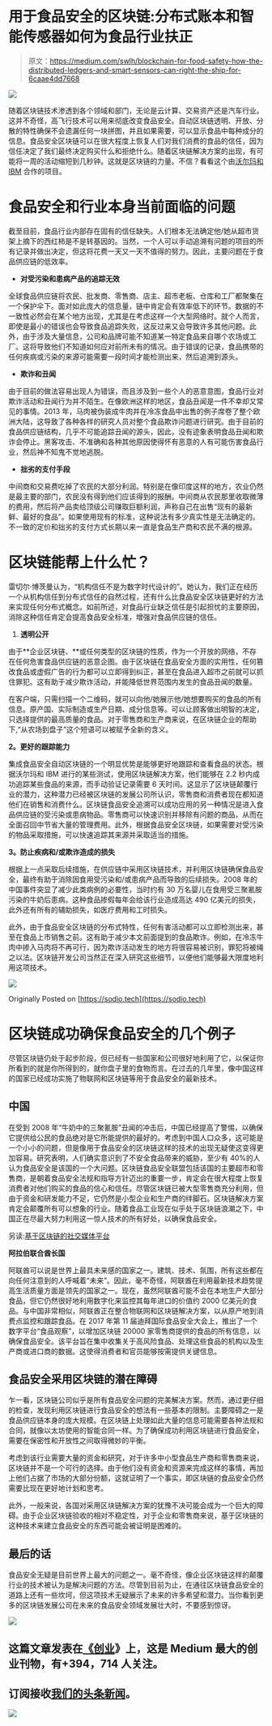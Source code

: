 # 用于食品安全的区块链:分布式账本和智能传感器如何为食品行业扶正

> 原文：<https://medium.com/swlh/blockchain-for-food-safety-how-the-distributed-ledgers-and-smart-sensors-can-right-the-ship-for-6caae4dd7668>

![](img/812d88b5a49a6bb2ba4a33f9721eb08f.png)

随着区块链技术渗透到各个领域和部门，无论是云计算、交易资产还是汽车行业。这并不奇怪，高飞行技术可以用来彻底改变食品安全。自动区块链透明、开放、分散的特性确保不会遗漏任何一块拼图，并且如果需要，可以显示食品中每种成分的信息。食品安全区块链可以在很大程度上恢复人们对我们消费的食品的信任，因为信任决定了我们最终决定购买什么和拒绝什么。随着区块链解决方案的出现，有可能将一周的活动缩短到几秒钟。这就是区块链的力量。不信？看看这个由[沃尔玛和 IBM](https://www.forbes.com/sites/rogeraitken/2017/12/14/ibm-walmart-launching-blockchain-food-safety-alliance-in-china-with-fortune-500s-jd-com/#7b0ba2437d9c) 合作的项目。

# 食品安全和行业本身当前面临的问题

截至目前，食品行业内部存在固有的信任缺失。人们根本无法确定他/她从超市货架上摘下的西红柿是不是转基因的。当然，一个人可以手动追溯有问题的项目的所有记录并做出决定，但这将花费一天又一天不值得的努力。因此，主要问题在于食品供应链的低效率。

*   **对受污染和患病产品的追踪无效**

全球食品供应链将农民、批发商、零售商、店主、超市老板、仓库和工厂都聚集在一个保护伞下。面对如此庞大的信息量，链中肯定会有效率低下的环节。数据的不一致性必然会在某个地方出现，尤其是在考虑这样一个大型网络时。就个人而言，即使是最小的错误也会导致食品追踪失败，这反过来又会导致许多其他问题。此外，由于涉及大量信息，公司和品牌可能不知道某一特定食品来自哪个农场或工厂。这将导致他们不知道如何应对前所未有的情况。由于错误的记录，食品携带的任何疾病或污染的来源可能需要一段时间才能检测出来，然后追溯到源头。

*   **欺诈和丑闻**

由于目前的做法容易出现人为错误，而且涉及到一些个人的恶意意图，食品行业对欺诈活动和丑闻行为并不陌生。在像欧洲这样的地区，食品丑闻是一件不幸却又常见的事情。2013 年，马肉被伪装成牛肉并在冷冻食品中出售的例子席卷了整个欧洲大陆，这导致了各种各样的研究人员对整个食品欺诈问题进行研究。由于目前的食品供应链结构，几乎不可能追踪丑闻的源头，因此，没有迹象表明食品丑闻和欺诈会停止。黑客攻击、不准确和各种其他原因使得怀有恶意的人有可能伤害食品行业，然后神不知鬼不觉地逃脱。

*   **拙劣的支付手段**

中间商和交易费吃掉了农民的大部分利润。特别是在像印度这样的地方，农业仍然是最主要的部门，农民没有得到他们应该得到的报酬。中间商从农民那里收取微薄的费用，然后将产品卖给顶级公司赚取巨额利润，声称自己在出售“现有的最新鲜、最好的食品”。如果使用现有的标准，这种说法有多少真实性是无法确定的。不一致的定价和拙劣的支付方式长期以来一直是食品生产商和农民不满的根源。

# 区块链能帮上什么忙？

雷切尔·博茨曼认为，“机构信任不是为数字时代设计的”。她认为，我们正在经历一个从机构信任到分布式信任的自然过程，还有什么比食品安全区块链更好的方法来实现任何分布式概念。如前所述，对食品行业缺乏信任是引起担忧的主要原因，消除这种信任肯定会提高食品安全标准，增强对食品供应链的信任。

1.  **透明公开**

由于**企业区块链、**或任何类型的区块链的性质，作为一个开放的网络，不存在任何危害食品供应链的恶意企图。由于区块链在食品安全方面的实用性，任何篡改食品或虚假广告的行为都可以立即得到纠正，甚至在食品进入超市之前就可以抓住罪犯。这有助于减少欺诈活动，并能降低世界范围内发生的食品丑闻的数量。

在客户端，只需扫描一个二维码，就可以向他/她展示他/她想要购买的食品的所有信息。原产国、实际制造或生产日期、成分信息等。可以让顾客做出明智的决定，只选择提供的最高质量的食品。对于零售商和生产商来说，在区块链企业的帮助下,“从农场到盘子”这个短语可以被赋予全新的含义。

**2。更好的跟踪能力**

集成食品安全自动区块链的一个明显优势是能够更好地跟踪和查看食品的状态。根据沃尔玛和 IBM 进行的某些测试，使用区块链解决方案，他们能够在 2.2 秒内成功追踪某些食品的来源，而手动验证记录需要 6 天时间。这显示了区块链颠覆行业的潜力，这种潜力已经被区块链的发展公司所认识，零售商和消费者现在都知道他们在销售和消费什么。区块链食品安全追溯可以成功应用的另一种情况是进入食品供应链的受污染或患病物品。零售商可以快速识别并移除有问题的商品，从而在全面召回中节省大量的管理费用。此外，根据食品安全区块链，如果需要对受污染的物品采取措施，可以快速追踪其来源并采取适当的措施。

**3。防止疾病和/或欺诈造成的损失**

根据上一点采取后续措施，在供应链中采用区块链技术，并利用区块链确保食品安全，最终有助于消除因食用受污染和/或患病产品而导致的后续损失。2008 年的中国事件突显了减少此类病例的必要性，当时约有 30 万名婴儿在食用受三聚氰胺污染的牛奶后患病。这种食品掺假每年会给该行业造成高达 490 亿美元的损失，此外还有所有的辅助损失，如医疗费用和工时损失。

此外，由于食品安全区块链的分布式特性，任何有害活动都可以立即检测出来，甚至在食品上市销售之前。这有助于减少本文前面提到的食品欺诈。例如，在冷冻牛肉中掺入马肉将不再可行，因为欺诈活动发生的地方将很容易被识别，罪犯将被绳之以法。区块链开发公司当然正在深入研究这些细节，以便他们能够最大限度地利用这项技术。

![](img/6738037380c23fb277447eff3eb9223e.png)

Originally Posted on [https://sodio.tech](https://sodio.tech)

# 区块链成功确保食品安全的几个例子

尽管区块链仍处于起步阶段，但已经有一些国家和公司很好地利用了它，以保证你所看到的就是你所得到的，就你盘子里的食物而言。在过去的几年里，像中国这样的国家已经成功实施了物联网和区块链等用于食品安全的最新技术。

## **中国**

在受到 2008 年“牛奶中的三聚氰胺”丑闻的冲击后，中国已经提高了警惕，以确保它提供给公民的食品绝对是它所能提供的最好的。考虑到中国人口众多，这可能是一个小小的问题，但是像用于食品安全的区块链这样的技术的出现无疑使这变得更加容易。研究表明，人们确实意识到了不安全食品带来的威胁，至少有 40%的人认为食品安全是该国的一个大问题。区块链食品安全联盟包括该国的主要超市和零售商，是朝着食品安全法规和指导方针迈出的重要一步，肯定会在很大程度上恢复消费者对他们购买的食品的信心和信任。尽管区块链已被大型零售商充分利用，但由于资金和研发能力不足，它仍然是小型企业和生产商的绊脚石。区块链解决方案肯定会颠覆所有可以想象的行业。随着食品工业现在似乎处于区块链浪潮之下，中国正在尽最大努力利用这一惊人技术的所有好处，以确保食品安全。

另读:[基于区块链的社交媒体平台](https://sodio.tech/social-media-platforms-based-on-blockchain/)

**阿拉伯联合酋长国**

阿联酋可以说是世界上最具未来感的国家之一。建筑、技术、氛围，所有这些都在向任何注意到的人呼喊着“未来”。因此，毫不奇怪，阿联酋在利用最新技术趋势提高生活质量方面是领先的国家之一。现在，虽然阿联酋可能不会在本地生产大部分食品，但它仍然很好地利用数字化来监控其每年进口的价值约 2000 亿美元的食品。与中国非常相似，阿联酋正在整合物联网和区块链解决方案，以从原产地到消费点监控和跟踪食品。在 2017 年第 11 届迪拜国际食品安全大会上，推出了一个数字平台“食品观察”，以增加区块链 20000 家零售商提供的食品的所有信息，以确保食品安全。该平台旨在集中收集关于高风险食品、处理这些食品的机构以及生产商或进口商的数据。这使得消费者和官员能够按需提供关键信息。

## 食品安全采用区块链的潜在障碍

乍一看，区块链公司似乎是所有食品安全问题的完美解决方案。然而，通过更仔细的检查，发现利用区块链进行食品安全的想法有一些基本的限制。主要障碍之一是食品供应链本身的庞大规模。在区块链上处理如此大量的信息可能需要各种法规和合同，就像以太坊使用的智能合同一样。为了确保成功利用区块链进行食品安全，需要在保密性和开放性之间取得微妙的平衡。

考虑到该行业需要大量的资金和研究，对于许多中小型食品生产商和零售商来说，区块链并不是一个可行的选择。由于他们没有资金和资源来完成这样的事情，再加上他们占据了市场的大部分份额，这就证明了一个事实，即区块链的食品安全仍然需要比现在更好地计划和思考。

此外，一般来说，各国对采用区块链解决方案的犹豫不决可能会成为一个巨大的障碍。由于企业区块链验收的相对不稳定性，对于企业和零售商来说，基于区块链的这种技术来建立食品安全的东西可能会被证明是困难的。

## 最后的话

食品安全无疑是目前世界上最大的问题之一。毫不奇怪，像企业区块链这样的颠覆行业的技术被认为是解决问题的方法。尽管到目前为止，在通往区块链食品安全的道路上还有一些坎坷，但这项技术无疑展示了未来的许多希望和潜力。当你看到更多的区块链发展公司在未来的食品安全领域发展壮大时，不要感到惊讶。

[![](img/308a8d84fb9b2fab43d66c117fcc4bb4.png)](https://medium.com/swlh)

## 这篇文章发表在[《创业](https://medium.com/swlh)》上，这是 Medium 最大的创业刊物，有+394，714 人关注。

## 订阅接收[我们的头条新闻](http://growthsupply.com/the-startup-newsletter/)。

[![](img/b0164736ea17a63403e660de5dedf91a.png)](https://medium.com/swlh)
